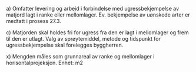 a) Omfatter levering og arbeid i forbindelse med ugressbekjempelse av matjord lagt i ranke eller mellomlager. Ev. bekjempelse av uønskede arter er medtatt i prosess 27.3.

c) Matjorden skal holdes fri for ugress fra den er lagt i mellomlager og frem til den er utlagt. Valg av sprøytemiddel, metode og tidspunkt for ugressbekjempelse skal forelegges byggherren.

x) Mengden måles som grunnareal av ranke og mellomlager i horisontalprojeksjon. Enhet: m2

